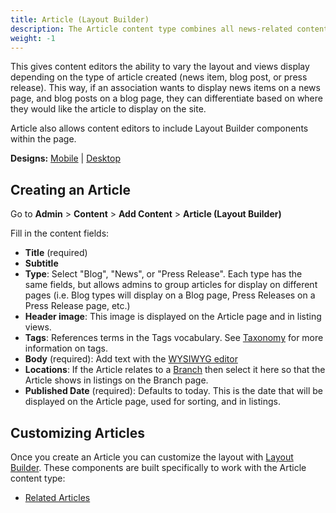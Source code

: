 ```yaml
---
title: Article (Layout Builder)
description: The Article content type combines all news-related content into a single content type.
weight: -1
---
```


This gives content editors the ability to vary the layout and views display depending on the type of article created (news item, blog post, or press release). This way, if an association wants to display news items on a news page, and blog posts on a blog page, they can differentiate based on where they would like the article to display on the site.

Article also allows content editors to include Layout Builder components within the page.

**Designs:** [Mobile](<../../../../../../assets/img/designs/lb/Article Mobile.png>) | [Desktop](<../../../../../../assets/img/designs/lb/Article Desktop.png>)

## Creating an Article

Go to **Admin** > **Content** > **Add Content** > **Article (Layout Builder)**

Fill in the content fields:

- **Title** (required)
- **Subtitle**
- **Type**: Select "Blog", "News", or "Press Release". Each type has the same fields, but allows admins to group articles for display on different pages (i.e. Blog types will display on a Blog page, Press Releases on a Press Release page, etc.)
- **Header image**: This image is displayed on the Article page and in listing views.
- **Tags**: References terms in the Tags vocabulary. See [Taxonomy](../../taxonomy) for more information on tags.
- **Body** (required): Add text with the [WYSIWYG editor](../../text-editor)
- **Locations**: If the Article relates to a [Branch](../branch) then select it here so that the Article shows in listings on the Branch page.
- **Published Date** (required): Defaults to today. This is the date that will be displayed on the Article page, used for sorting, and in listings.

## Customizing Articles

Once you create an Article you can customize the layout with [Layout Builder](../../layout-builder). These components are built specifically to work with the Article content type:

- [Related Articles](../../layout-builder/related-articles)
